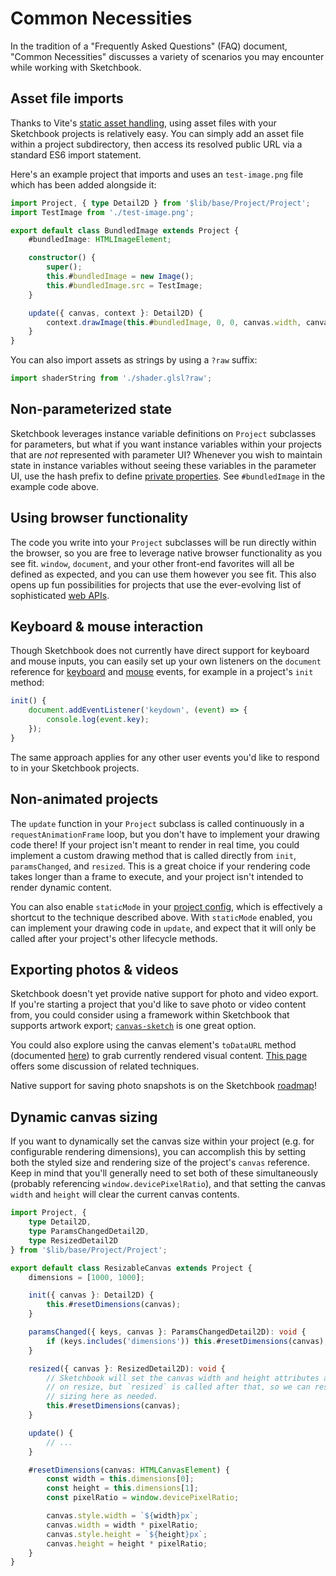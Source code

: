 # Common Necessities

In the tradition of a "Frequently Asked Questions" (FAQ) document, "Common Necessities" discusses a variety of scenarios you may encounter while working with Sketchbook.

## Asset file imports

Thanks to Vite's [static asset handling](https://vitejs.dev/guide/assets.html), using asset files with your Sketchbook projects is relatively easy. You can simply add an asset file within a project subdirectory, then access its resolved public URL via a standard ES6 import statement.

Here's an example project that imports and uses an `test-image.png` file which has been added alongside it:

```ts
import Project, { type Detail2D } from '$lib/base/Project/Project';
import TestImage from './test-image.png';

export default class BundledImage extends Project {
    #bundledImage: HTMLImageElement;

    constructor() {
        super();
        this.#bundledImage = new Image();
        this.#bundledImage.src = TestImage;
    }

    update({ canvas, context }: Detail2D) {
        context.drawImage(this.#bundledImage, 0, 0, canvas.width, canvas.height);
    }
}
```

You can also import assets as strings by using a `?raw` suffix:

```ts
import shaderString from './shader.glsl?raw';
```

## Non-parameterized state

Sketchbook leverages instance variable definitions on `Project` subclasses for parameters, but what if you want instance variables within your projects that are _not_ represented with parameter UI? Whenever you wish to maintain state in instance variables without seeing these variables in the parameter UI, use the hash prefix to define [private properties](https://developer.mozilla.org/en-US/docs/Web/JavaScript/Reference/Classes/Private_class_fields). See `#bundledImage` in the example code above.

## Using browser functionality

The code you write into your `Project` subclasses will be run directly within the browser, so you are free to leverage native browser functionality as you see fit. `window`, `document`, and your other front-end favorites will all be defined as expected, and you can use them however you see fit. This also opens up fun possibilities for projects that use the ever-evolving list of sophisticated [web APIs](https://developer.mozilla.org/en-US/docs/Web/API).

## Keyboard & mouse interaction

Though Sketchbook does not currently have direct support for keyboard and mouse inputs, you can easily set up your own listeners on the `document` reference for [keyboard](https://developer.mozilla.org/en-US/docs/Web/API/KeyboardEvent) and [mouse](https://developer.mozilla.org/en-US/docs/Web/API/MouseEvent) events, for example in a project's `init` method:

```ts
init() {
    document.addEventListener('keydown', (event) => {
        console.log(event.key);
    });
}
```

The same approach applies for any other user events you'd like to respond to in your Sketchbook projects.

## Non-animated projects

The `update` function in your `Project` subclass is called continuously in a `requestAnimationFrame` loop, but you don't have to implement your drawing code there! If your project isn't meant to render in real time, you could implement a custom drawing method that is called directly from `init`, `paramsChanged`, and `resized`. This is a great choice if your rendering code takes longer than a frame to execute, and your project isn't intended to render dynamic content.

You can also enable `staticMode` in your [project config](project-config.md), which is effectively a shortcut to the technique described above. With `staticMode` enabled, you can implement your drawing code in `update`, and expect that it will only be called after your project's other lifecycle methods.

## Exporting photos & videos

Sketchbook doesn't yet provide native support for photo and video export. If you're starting a project that you'd like to save photo or video content from, you could consider using a framework within Sketchbook that supports artwork export; [`canvas-sketch`](https://github.com/mattdesl/canvas-sketch/blob/master/docs/exporting-artwork.md) is one great option.

You could also explore using the canvas element's `toDataURL` method (documented [here](https://developer.mozilla.org/en-US/docs/Web/API/HTMLCanvasElement/toDataURL)) to grab currently rendered visual content. [This page](https://fjolt.com/article/html-canvas-save-as-image) offers some discussion of related techniques.

Native support for saving photo snapshots is on the Sketchbook [roadmap](https://github.com/flatpickles/sketchbook/issues/65)!

## Dynamic canvas sizing

If you want to dynamically set the canvas size within your project (e.g. for configurable rendering dimensions), you can accomplish this by setting both the styled size and rendering size of the project's `canvas` reference. Keep in mind that you'll generally need to set both of these simultaneously (probably referencing `window.devicePixelRatio`), and that setting the canvas `width` and `height` will clear the current canvas contents.

```ts
import Project, {
    type Detail2D,
    type ParamsChangedDetail2D,
    type ResizedDetail2D
} from '$lib/base/Project/Project';

export default class ResizableCanvas extends Project {
    dimensions = [1000, 1000];

    init({ canvas }: Detail2D) {
        this.#resetDimensions(canvas);
    }

    paramsChanged({ keys, canvas }: ParamsChangedDetail2D): void {
        if (keys.includes('dimensions')) this.#resetDimensions(canvas);
    }

    resized({ canvas }: ResizedDetail2D): void {
        // Sketchbook will set the canvas width and height attributes automatically
        // on resize, but `resized` is called after that, so we can reset the canvas
        // sizing here as needed.
        this.#resetDimensions(canvas);
    }

    update() {
        // ...
    }

    #resetDimensions(canvas: HTMLCanvasElement) {
        const width = this.dimensions[0];
        const height = this.dimensions[1];
        const pixelRatio = window.devicePixelRatio;

        canvas.style.width = `${width}px`;
        canvas.width = width * pixelRatio;
        canvas.style.height = `${height}px`;
        canvas.height = height * pixelRatio;
    }
}
```
